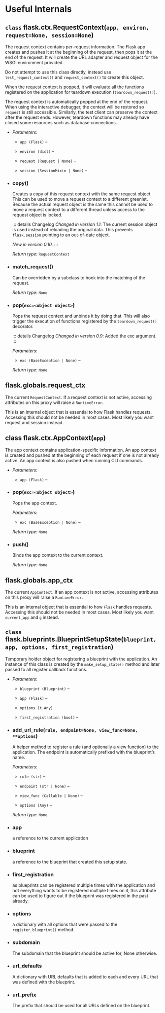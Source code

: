 # Useful Internals

## `class` flask.ctx.RequestContext(`app, environ, request=None, session=None`)

The request context contains per-request information. The Flask app creates and pushes it at the beginning of the request, then pops it at the end of the request. It will create the URL adapter and request object for the WSGI environment provided.

Do not attempt to use this class directly, instead use `test_request_context()` and `request_context()` to create this object.

When the request context is popped, it will evaluate all the functions registered on the application for teardown execution (`teardown_request()`).

The request context is automatically popped at the end of the request. When using the interactive debugger, the context will be restored so `request` is still accessible. Similarly, the test client can preserve the context after the request ends. However, teardown functions may already have closed some resources such as database connections.

- *Parameters*:

    - `app (Flask)` –

    - `environ (dict)` –

    - `request (Request | None)` –

    - `session (SessionMixin | None)` –

- ### copy()

    Creates a copy of this request context with the same request object. This can be used to move a request context to a different greenlet. Because the actual request object is the same this cannot be used to move a request context to a different thread unless access to the request object is locked.

    ::: details Changelog
    *Changed in version 1.1*: The current session object is used instead of reloading the original data. This prevents `flask.session` pointing to an out-of-date object.

    *New in version 0.10.*
    :::

    *Return type*: `RequestContext`

- ### match_request()

    Can be overridden by a subclass to hook into the matching of the request.

    *Return type*: `None`

- ### pop(`exc=<object object>`)

    Pops the request context and unbinds it by doing that. This will also trigger the execution of functions registered by the `teardown_request()` decorator.

    ::: details Changelog
    *Changed in version 0.9*: Added the exc argument.
    :::

    *Parameters*:

    - `exc (BaseException | None)` –

    *Return type*: `None`

## flask.globals.request_ctx

The current `RequestContext`. If a request context is not active, accessing attributes on this proxy will raise a `RuntimeError`.

This is an internal object that is essential to how Flask handles requests. Accessing this should not be needed in most cases. Most likely you want request and session instead.

## class flask.ctx.AppContext(`app`)

The app context contains application-specific information. An app context is created and pushed at the beginning of each request if one is not already active. An app context is also pushed when running CLI commands.

- *Parameters*:

    - `app (Flask)` –

- ### pop(`exc=<object object>`)

    Pops the app context.

    *Parameters*:

    - `exc (BaseException | None)` –

    *Return type*: `None`

- ### push()

    Binds the app context to the current context.

    *Return type*: `None`

## flask.globals.app_ctx

The current `AppContext`. If an app context is not active, accessing attributes on this proxy will raise a `RuntimeError`.

This is an internal object that is essential to how `Flask` handles requests. Accessing this should not be needed in most cases. Most likely you want `current_app` and `g` instead.

## `class` flask.blueprints.BlueprintSetupState(`blueprint, app, options, first_registration`)

Temporary holder object for registering a blueprint with the application. An instance of this class is created by the `make_setup_state()` method and later passed to all register callback functions.

- *Parameters*:

    - `blueprint (Blueprint)` –

    - `app (Flask)` –

    - `options (t.Any)` –

    - `first_registration (bool)` –

- ### add_url_rule(`rule, endpoint=None, view_func=None, **options`)

    A helper method to register a rule (and optionally a view function) to the application. The endpoint is automatically prefixed with the blueprint’s name.

    *Parameters*:

    - `rule (str)` –

    - `endpoint (str | None)` –

    - `view_func (Callable | None)` –

    - `options (Any)` –

    *Return type*: `None`

- ### app

    a reference to the current application

- ### blueprint

    a reference to the blueprint that created this setup state.

- ### first_registration

    as blueprints can be registered multiple times with the application and not everything wants to be registered multiple times on it, this attribute can be used to figure out if the blueprint was registered in the past already.

- ### options

    a dictionary with all options that were passed to the `register_blueprint()` method.

- ### subdomain

    The subdomain that the blueprint should be active for, None otherwise.

- ### url_defaults

    A dictionary with URL defaults that is added to each and every URL that was defined with the blueprint.

- ### url_prefix

    The prefix that should be used for all URLs defined on the blueprint.